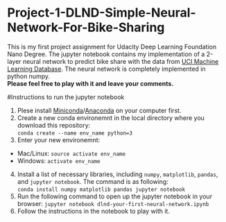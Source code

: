 # Project-1-DLND-Simple-Neural-Network-For-Bike-Sharing

This is my first project assignment for Udacity Deep Learning Foundation Nano Degree. 
The jupyter notebook contains my implementation of a 2-layer neural network to predict bike share with the data from
[UCI Machine Learning Database](https://archive.ics.uci.edu/ml/datasets/Bike+Sharing+Dataset).
The neural network is completely implemented in python numpy.<br />
**Please feel free to play with it and leave your comments.** 

#Instructions to run the jupyter notebook
1. Plese install [Miniconda](https://conda.io/miniconda.html)/[Anaconda](https://www.continuum.io/downloads) on your computer first.
2. Create a new conda environemnt in the local directory where you download this repository:<br />
```conda create --name env_name python=3```
3. Enter your new environemnt:<br />
  * Mac/Linux: ```source activate env_name```
  * Windows: ```activate env_name```
4. Install a list of necessary libraries, including `numpy`, `matplotlib`, `pandas`, and `jupyter notebook`. The command is as following: <br />
```conda install numpy matplotlib pandas jupyter notebook```
5. Run the following command to open up the jupyter notebook in your browser:
```jupyter notebook dlnd-your-first-neural-network.ipynb```
6. Follow the instructions in the notebook to play with it.


